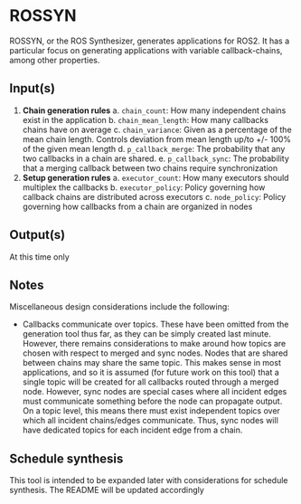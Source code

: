 # ROSSYN 

ROSSYN, or the ROS Synthesizer, generates applications for ROS2. It has a particular focus on generating applications with variable callback-chains, among other properties. 

## Input(s)

1. **Chain generation rules**
    a. `chain_count`: How many independent chains exist in the application
    b. `chain_mean_length`: How many callbacks chains have on average
    c. `chain_variance`: Given as a percentage of the mean chain length. Controls deviation from mean length up/to +/- 100% of the given mean length
    d. `p_callback_merge`: The probability that any two callbacks in a chain are shared. 
    e. `p_callback_sync`: The probability that a merging callback between two chains require synchronization
2. **Setup generation rules** 
    a. `executor_count`: How many executors should multiplex the callbacks
    b. `executor_policy`: Policy governing how callback chains are distributed across executors
    c. `node_policy`: Policy governing how callbacks from a chain are organized in nodes

## Output(s)

At this time only 


## Notes

Miscellaneous design considerations include the following: 

* Callbacks communicate over topics. These have been omitted from the generation tool thus far, as they can be simply created last minute. However, there remains considerations to make around how topics are chosen with respect to merged and sync nodes. Nodes that are shared between chains may share the same topic. This makes sense in most applications, and so it is assumed (for future work on this tool) that a single topic will be created for all callbacks routed through a merged node. However, sync nodes are special cases where all incident edges must communicate something before the node can propagate output. On a topic level, this means there must exist independent topics over which all incident chains/edges communicate. Thus, sync nodes will have dedicated topics for each incident edge from a chain. 

## Schedule synthesis

This tool is intended to be expanded later with considerations for schedule synthesis. The README will be updated accordingly